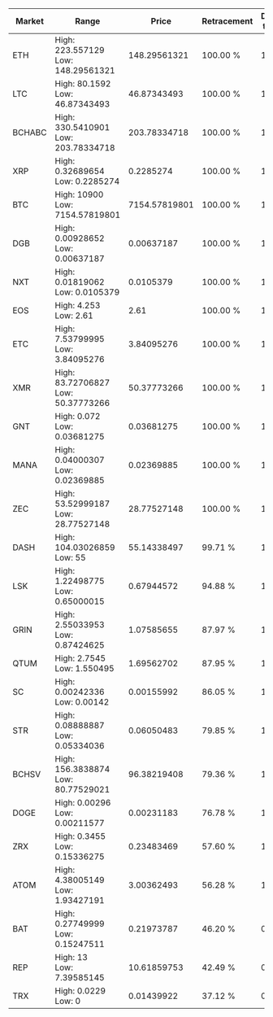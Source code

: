 | Market | Range | Price| Retracement | Doubles to 50% |
| --- | --- | --- | --- | --- |
| ETH | High: 223.557129<br />Low: 148.29561321 | 148.29561321 | 100.00 % | 1.25 |
| LTC | High: 80.1592<br />Low: 46.87343493 | 46.87343493 | 100.00 % | 1.36 |
| BCHABC | High: 330.5410901<br />Low: 203.78334718 | 203.78334718 | 100.00 % | 1.31 |
| XRP | High: 0.32689654<br />Low: 0.2285274 | 0.2285274 | 100.00 % | 1.22 |
| BTC | High: 10900<br />Low: 7154.57819801 | 7154.57819801 | 100.00 % | 1.26 |
| DGB | High: 0.00928652<br />Low: 0.00637187 | 0.00637187 | 100.00 % | 1.23 |
| NXT | High: 0.01819062<br />Low: 0.0105379 | 0.0105379 | 100.00 % | 1.36 |
| EOS | High: 4.253<br />Low: 2.61 | 2.61 | 100.00 % | 1.31 |
| ETC | High: 7.53799995<br />Low: 3.84095276 | 3.84095276 | 100.00 % | 1.48 |
| XMR | High: 83.72706827<br />Low: 50.37773266 | 50.37773266 | 100.00 % | 1.33 |
| GNT | High: 0.072<br />Low: 0.03681275 | 0.03681275 | 100.00 % | 1.48 |
| MANA | High: 0.04000307<br />Low: 0.02369885 | 0.02369885 | 100.00 % | 1.34 |
| ZEC | High: 53.52999187<br />Low: 28.77527148 | 28.77527148 | 100.00 % | 1.43 |
| DASH | High: 104.03026859<br />Low: 55 | 55.14338497 | 99.71 % | 1.44 |
| LSK | High: 1.22498775<br />Low: 0.65000015 | 0.67944572 | 94.88 % | 1.38 |
| GRIN | High: 2.55033953<br />Low: 0.87424625 | 1.07585655 | 87.97 % | 1.59 |
| QTUM | High: 2.7545<br />Low: 1.550495 | 1.69562702 | 87.95 % | 1.27 |
| SC | High: 0.00242336<br />Low: 0.00142 | 0.00155992 | 86.05 % | 1.23 |
| STR | High: 0.08888887<br />Low: 0.05334036 | 0.06050483 | 79.85 % | 1.18 |
| BCHSV | High: 156.3838874<br />Low: 80.77529021 | 96.38219408 | 79.36 % | 1.23 |
| DOGE | High: 0.00296<br />Low: 0.00211577 | 0.00231183 | 76.78 % | 1.10 |
| ZRX | High: 0.3455<br />Low: 0.15336275 | 0.23483469 | 57.60 % | 1.06 |
| ATOM | High: 4.38005149<br />Low: 1.93427191 | 3.00362493 | 56.28 % | 1.05 |
| BAT | High: 0.27749999<br />Low: 0.15247511 | 0.21973787 | 46.20 % | 0.00 |
| REP | High: 13<br />Low: 7.39585145 | 10.61859753 | 42.49 % | 0.00 |
| TRX | High: 0.0229<br />Low: 0 | 0.01439922 | 37.12 % | 0.00 |
